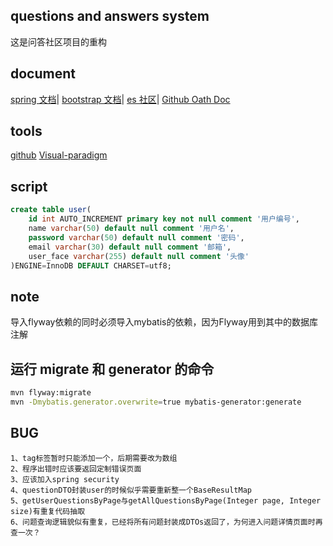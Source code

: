## questions and answers system
这是问答社区项目的重构
## document
[spring 文档](https://spring.io/guides)|
[bootstrap 文档](https://www.bootcss.com/)|
[es 社区](https://elasticsearch.cn/)|
[Github Oath Doc](https://docs.github.com/en/free-pro-team@latest/developers/apps/building-oauth-apps)
## tools
[github](https://github.com/btoob/QAsys)
[Visual-paradigm](https://www.visual-paradigm.com)
## script
```sql
create table user(
    id int AUTO_INCREMENT primary key not null comment '用户编号',
    name varchar(50) default null comment '用户名',
    password varchar(50) default null comment '密码',
    email varchar(30) default null comment '邮箱',
    user_face varchar(255) default null comment '头像'
)ENGINE=InnoDB DEFAULT CHARSET=utf8;
```
## note
导入flyway依赖的同时必须导入mybatis的依赖，因为Flyway用到其中的数据库注解
## 运行 migrate 和 generator 的命令
```bash
mvn flyway:migrate
mvn -Dmybatis.generator.overwrite=true mybatis-generator:generate
```
## BUG
```text
1、tag标签暂时只能添加一个，后期需要改为数组
2、程序出错时应该要返回定制错误页面
3、应该加入spring security
4、questionDTO封装user的时候似乎需要重新整一个BaseResultMap
5、getUserQuestionsByPage与getAllQuestionsByPage(Integer page, Integer size)有重复代码抽取
6、问题查询逻辑貌似有重复，已经将所有问题封装成DTOs返回了，为何进入问题详情页面时再查一次？
```